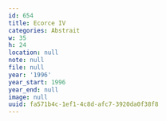 ```yaml
---
id: 654
title: Ecorce IV
categories: Abstrait
w: 35
h: 24
location: null
note: null
file: null
year: '1996'
year_start: 1996
year_end: null
image: null
uuid: fa571b4c-1ef1-4c8d-afc7-3920da0f38f8
---
```


